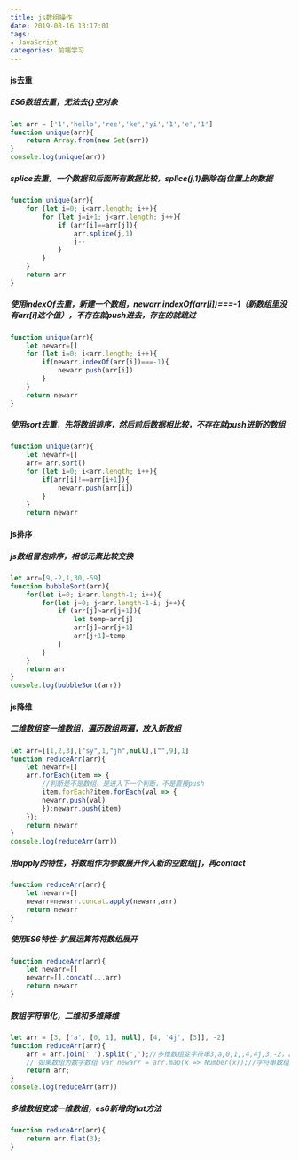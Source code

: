 ```yaml
---
title: js数组操作
date: 2019-08-16 13:17:01
tags: 
- JavaScript
categories: 前端学习
---
```

#### js去重
##### ES6数组去重，无法去{}空对象
``` js
let arr = ['1','hello','ree','ke','yi','1','e','1']
function unique(arr){
    return Array.from(new Set(arr))
}
console.log(unique(arr))
```
##### splice去重，一个数据和后面所有数据比较，splice(j,1)删除在j位置上的数据
``` js
function unique(arr){
    for (let i=0; i<arr.length; i++){
        for (let j=i+1; j<arr.length; j++){
            if (arr[i]==arr[j]){
                arr.splice(j,1)
                j--
            }
        }
    }
    return arr
}
```

<!-- more -->

##### 使用indexOf去重，新建一个数组，newarr.indexOf(arr[i])===-1（新数组里没有arr[i]这个值），不存在就push进去，存在的就跳过
``` js
function unique(arr){
    let newarr=[]
    for (let i=0; i<arr.length; i++){
        if(newarr.indexOf(arr[i])===-1){
            newarr.push(arr[i])
        }
    }
    return newarr
}
```
##### 使用sort去重，先将数组排序，然后前后数据相比较，不存在就push进新的数组
``` js
function unique(arr){
    let newarr=[]
    arr= arr.sort()
    for (let i=0; i<arr.length; i++){
        if(arr[i]!==arr[i+1]){
            newarr.push(arr[i])
        }
    }
    return newarr
```
#### js排序
##### js数组冒泡排序，相邻元素比较交换
``` js
let arr=[9,-2,1,30,-59]
function bubbleSort(arr){
    for(let i=0; i<arr.length-1; i++){
        for(let j=0; j<arr.length-1-i; j++){
            if (arr[j]>arr[j+1]){
                let temp=arr[j]
                arr[j]=arr[j+1]
                arr[j+1]=temp
            }
        }
    }
    return arr
}
console.log(bubbleSort(arr))
```
#### js降维
##### 二维数组变一维数组，遍历数组两遍，放入新数组
``` js
let arr=[[1,2,3],["sy",1,"jh",null],["",9],1]
function reduceArr(arr){
    let newarr=[]
    arr.forEach(item => {
        //判断是不是数组，是进入下一个判断，不是直接push
        item.forEach?item.forEach(val => {
        newarr.push(val)
        }):newarr.push(item)
    });
    return newarr
}
console.log(reduceArr(arr))
```
##### 用apply的特性，将数组作为参数展开传入新的空数组[]，再contact
``` js
function reduceArr(arr){
    let newarr=[]
    newarr=newarr.concat.apply(newarr,arr)
    return newarr
}
```
##### 使用ES6特性-扩展运算符将数组展开
``` js
function reduceArr(arr){
    let newarr=[]
    newarr=[].concat(...arr)
    return newarr  
}
```
##### 数组字符串化，二维和多维降维
``` js
let arr = [3, ['a', [0, 1], null], [4, '4j', [3]], -2]
function reduceArr(arr){
    arr = arr.join(' ').split(',');//多维数组变字符串3,a,0,1,,4,4j,3,-2，再变字符串数组
    // 如果数组为数字数组 var newarr = arr.map(x => Number(x));//字符串数组变数字数组
    return arr;
}
console.log(reduceArr(arr))
```
##### 多维数组变成一维数组，es6新增的flat方法
``` js
function reduceArr(arr){
    return arr.flat(3); 
}
```
